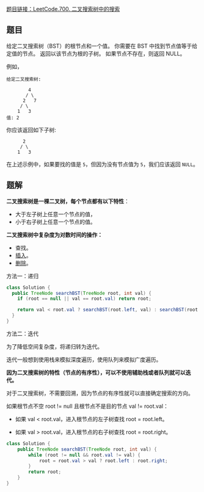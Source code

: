 [题目链接：LeetCode.700. 二叉搜索树中的搜索](https://leetcode-cn.com/problems/search-in-a-binary-search-tree/)

## 题目

给定二叉搜索树（BST）的根节点和一个值。 你需要在 BST 中找到节点值等于给定值的节点。 返回以该节点为根的子树。 如果节点不存在，则返回 NULL。

例如，

```
给定二叉搜索树:

        4
       / \
      2   7
     / \
    1   3
值: 2
```

你应该返回如下子树:

```
      2     
     / \   
    1   3
```

在上述示例中，如果要找的值是 `5`，但因为没有节点值为 `5`，我们应该返回 `NULL`。

## 题解

**二叉搜索树是一棵二叉树，每个节点都有以下特性**：

- 大于左子树上任意一个节点的值，
- 小于右子树上任意一个节点的值。

**二叉搜索树中复杂度为对数时间的操作：**

- 查找。
- [插入](https://leetcode.com/articles/insert-into-a-bst/)。
- [删除](https://leetcode.com/articles/delete-node-in-a-bst/)。

方法一：递归

```java
class Solution {
  public TreeNode searchBST(TreeNode root, int val) {
    if (root == null || val == root.val) return root;

    return val < root.val ? searchBST(root.left, val) : searchBST(root.right, val);
  }
}
```

方法二：迭代

为了降低空间复杂度，将递归转为迭代。

迭代一般想到使用栈来模拟深度遍历，使用队列来模拟广度遍历。

**因为二叉搜索树的特性（节点的有序性），可以不使用辅助栈或者队列就可以迭代。**

对于二叉搜索树，不需要回溯，因为节点的有序性就可以直接确定搜索的方向。

如果根节点不空 root != null 且根节点不是目的节点 val != root.val：

* 如果 val < root.val，进入根节点的左子树查找 root = root.left。

* 如果 val > root.val，进入根节点的右子树查找 root = root.right。

```java
class Solution {
    public TreeNode searchBST(TreeNode root, int val) {
        while (root != null && root.val != val) {
            root = root.val > val ? root.left : root.right;
        }
        return root;
    }
}
```

